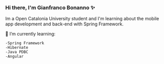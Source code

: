 ### Hi there, I'm Gianfranco Bonanno ✨

Im a Open Catalonia University student and I'm learning about the mobile app development and back-end with Spring Framework.

🌱 I’m currently learning:

    -Spring Framework
    -Hibernate
    -Java PDBC
    -Angular

<!--
**gfranb/gfranb** is a ✨ _special_ ✨ repository because its `README.md` (this file) appears on your GitHub profile.

Here are some ideas to get you started:

- 🔭 I’m currently working on ...
- 🌱 I’m currently learning ...
- 👯 I’m looking to collaborate on ...
- 🤔 I’m looking for help with ...
- 💬 Ask me about ...
- 📫 How to reach me: ...
- 😄 Pronouns: ...
- ⚡ Fun fact: ...
-->
